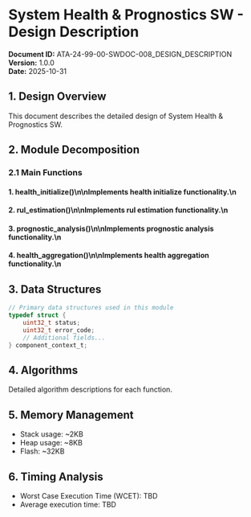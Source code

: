 # System Health & Prognostics SW - Design Description

**Document ID:** ATA-24-99-00-SWDOC-008_DESIGN_DESCRIPTION  
**Version:** 1.0.0  
**Date:** 2025-10-31

## 1. Design Overview

This document describes the detailed design of System Health & Prognostics SW.

## 2. Module Decomposition

### 2.1 Main Functions

#### 1. health_initialize()\n\nImplements health initialize functionality.\n
#### 2. rul_estimation()\n\nImplements rul estimation functionality.\n
#### 3. prognostic_analysis()\n\nImplements prognostic analysis functionality.\n
#### 4. health_aggregation()\n\nImplements health aggregation functionality.\n

## 3. Data Structures

```c
// Primary data structures used in this module
typedef struct {
    uint32_t status;
    uint32_t error_code;
    // Additional fields...
} component_context_t;
```

## 4. Algorithms

Detailed algorithm descriptions for each function.

## 5. Memory Management

- Stack usage: ~2KB
- Heap usage: ~8KB
- Flash: ~32KB

## 6. Timing Analysis

- Worst Case Execution Time (WCET): TBD
- Average execution time: TBD
